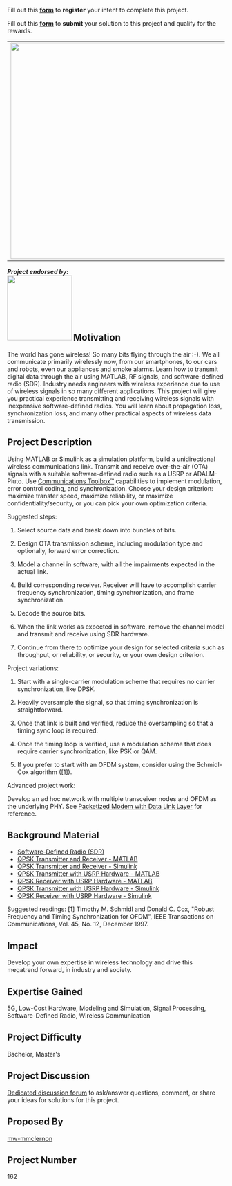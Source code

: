Fill out this <strong>[form](https://www.mathworks.com/academia/student-challenge/mathworks-excellence-in-innovation-signup.html?tfa_1=Build%20a%20wireless%20communications%20link%20with%20software%20defined%20radio&tfa_2=162)</strong> to **register** your intent to complete this project.

Fill out this <strong>[form](https://www.mathworks.com/academia/student-challenge/mathworks-excellence-in-innovation-submission-form.html?tfa_1=Build%20a%20wireless%20communications%20link%20with%20software%20defined%20radio&tfa_2=162)</strong> to **submit** your solution to this project and qualify for the rewards.

<table>
<td><img src="https://gist.githubusercontent.com/robertogl/e0115dc303472a9cfd52bbbc8edb7665/raw/SDR.png"  width=500 /></td>
<td><p><h1>Build a Wireless Communications Link with Software-Defined Radio</h1></p>
<p>Gain practical experience in wireless communication by designing inexpensive software-designed radios.</p>
</table>

**_Project endorsed by_:**<br>
<a href="https://www.ni.com/en-us/shop/category/software-defined-radios.html" target="_blank">
<img align="left" src="https://gist.githubusercontent.com/robertogl/e0115dc303472a9cfd52bbbc8edb7665/raw/NI_Logo.png"  width=150>
<br><br><br><br><br><br>
</a>

## Motivation

The world has gone wireless! So many bits flying through the air :-). We all communicate primarily wirelessly now, from our smartphones, to our cars and robots, even our appliances and smoke alarms.
Learn how to transmit digital data through the air using MATLAB, RF signals, and software-defined radio (SDR).
Industry needs engineers with wireless experience due to use of wireless signals in so many different applications. This project will give you practical experience transmitting
and receiving wireless signals with inexpensive software-defined radios. You will learn about propagation loss, synchronization loss, and many other practical aspects
of wireless data transmission.


## Project Description

Using MATLAB or Simulink as a simulation platform, build a unidirectional wireless communications link. Transmit and receive over-the-air (OTA) signals with a suitable
software-defined radio such as a USRP or ADALM-Pluto. Use [Communications Toolbox™](https://www.mathworks.com/products/communications.html) capabilities to implement modulation, error control coding, and synchronization.
Choose your design criterion: maximize transfer speed, maximize reliability, or maximize confidentiality/security, or you can pick your own optimization criteria. 

Suggested steps:

1.  Select source data and break down into bundles of bits. 

2.  Design OTA transmission scheme, including modulation type and optionally, forward error correction.

3.  Model a channel in software, with all the impairments expected in the actual link.

4.  Build corresponding receiver. Receiver will have to accomplish carrier frequency synchronization, timing synchronization, and frame synchronization.

5.  Decode the source bits. 

6.  When the link works as expected in software, remove the channel model and transmit and receive using SDR hardware.

7.  Continue from there to optimize your design for selected criteria such as throughput, or reliability, or security, or your own design criterion.

Project variations:

1.  Start with a single-carrier modulation scheme that requires no carrier synchronization, like DPSK.

2.  Heavily oversample the signal, so that timing synchronization is straightforward.

3.  Once that link is built and verified, reduce the oversampling so that a timing sync loop is required.

4.  Once the timing loop is verified, use a modulation scheme that does require carrier synchronization, like PSK or QAM.

5.  If you prefer to start with an OFDM system, consider using the Schmidl-Cox algorithm ([[1]](#schmidl)). 

Advanced project work:

Develop an ad hoc network with multiple transceiver nodes and OFDM as the underlying PHY.  See [Packetized Modem with Data Link Layer](https://www.mathworks.com/help/comm/ug/packetized-modem-with-data-link-layer.html) for reference.  

## Background Material

- [Software-Defined Radio (SDR)](https://www.mathworks.com/discovery/sdr.html)
- [QPSK Transmitter and Receiver - MATLAB](https://www.mathworks.com/help/comm/ug/qpsk-transmitter-and-receiver.html)
- [QPSK Transmitter and Receiver - Simulink](https://www.mathworks.com/help/comm/ug/qpsk-transmitter-and-receiver-in-simulink.html)
- [QPSK Transmitter with USRP Hardware - MATLAB](https://www.mathworks.com/help/supportpkg/usrpradio/ug/qpsk-transmitter-with-usrp-tm-hardware.html)
- [QPSK Receiver with USRP Hardware - MATLAB](https://www.mathworks.com/help/supportpkg/usrpradio/ug/qpsk-receiver-with-usrp-tm-hardware.html)
- [QPSK Transmitter with USRP Hardware - Simulink](https://www.mathworks.com/help/supportpkg/usrpradio/ug/qpsk-transmitter-with-usrp-hardware-in-simulink.html)
- [QPSK Receiver with USRP Hardware - Simulink](https://www.mathworks.com/help/supportpkg/usrpradio/ug/qpsk-receiver-with-usrp-hardware-in-simulink.html)

Suggested readings:
<a name="schmidl"></a>[1] Timothy M. Schmidl and Donald C. Cox, "Robust Frequency and Timing Synchronization for OFDM", IEEE Transactions on Communications, Vol. 45, No. 12, December 1997.

## Impact

Develop your own expertise in wireless technology and drive this megatrend forward, in industry and society.

## Expertise Gained 

5G, Low-Cost Hardware, Modeling and Simulation, Signal Processing, Software-Defined Radio, Wireless Communication

## Project Difficulty

Bachelor, Master's

## Project Discussion

[Dedicated discussion forum](https://github.com/mathworks/MathWorks-Excellence-in-Innovation/discussions/18) to ask/answer questions, comment, or share your ideas for solutions for this project.

## Proposed By

[mw-mmclernon](https://github.com/mw-mmclernon)


## Project Number

162

